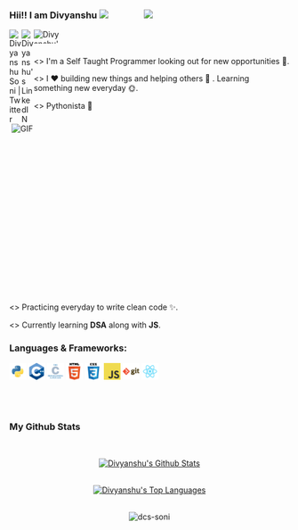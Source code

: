 ### Hii!! I am Divyanshu <img src="https://media.giphy.com/media/hvRJCLFzcasrR4ia7z/giphy.gif" width="25px"> &emsp; &emsp; &emsp; ![](https://visitor-badge.glitch.me/badge?page_id=dcs-soni.dcs-soni)
<a href="https://twitter.com/divyanshu_soni_">
  <img align="left" alt="Divyanshu Soni | Twitter" width="22px" src="https://raw.githubusercontent.com/peterthehan/peterthehan/master/assets/twitter.svg" />
</a>
<a href="https://www.linkedin.com/in/divyanshu--soni/">
  <img align="left" alt="Divyanshu's LinkedIN" width="22px" src="https://raw.githubusercontent.com/peterthehan/peterthehan/master/assets/linkedin.svg" />
</a>

<a href="https://mail.google.com/mail/u/?authuser=divyanshusoni52@gmail.com">
  <img align="left" alt="Divyanshu's Instagram" width="50px" height="25px" src="https://img.shields.io/badge/gmail-%23E4405F.svg?&style=for-the-badge&logo=gmail&logoColor=white" />
</a>
<br>
<br>

<>   I'm a Self Taught Programmer looking out for new opportunities 🗻.

  <img align="right" alt="GIF" src="https://media.giphy.com/media/USV0ym3bVWQJJmNu3N/giphy.gif?raw=true" width="500" height="320" />
     
<>   I ❤️ building new things and helping others 🤝 . Learning something new everyday 🌞.

<>   Pythonista 🐍

<>   Practicing everyday to write clean code ✨.

<>   Currently learning **DSA** along with **JS**.


### Languages & Frameworks:

<code><img height="30" alt="Python" src="https://raw.githubusercontent.com/github/explore/80688e429a7d4ef2fca1e82350fe8e3517d3494d/topics/python/python.png"></code>
<code><img height="30" alt="C++" src="https://raw.githubusercontent.com/github/explore/80688e429a7d4ef2fca1e82350fe8e3517d3494d/topics/cpp/cpp.png"></code>
<code><img height="30" alt="C" src="https://raw.githubusercontent.com/github/explore/80688e429a7d4ef2fca1e82350fe8e3517d3494d/topics/c/c.png"></code>
<code><img height="30" alt="HTML5" width="30px" src="https://raw.githubusercontent.com/github/explore/80688e429a7d4ef2fca1e82350fe8e3517d3494d/topics/html/html.png" /></code>
<code><img height="30" alt="CSS3" width="30px" src="https://raw.githubusercontent.com/github/explore/80688e429a7d4ef2fca1e82350fe8e3517d3494d/topics/css/css.png" /></code>
<code><img height="30" alt="JavaScript" width="30px" src="https://raw.githubusercontent.com/github/explore/80688e429a7d4ef2fca1e82350fe8e3517d3494d/topics/javascript/javascript.png" /></code>
<code><img height="30" alt="Git" width="30px" src="https://raw.githubusercontent.com/github/explore/80688e429a7d4ef2fca1e82350fe8e3517d3494d/topics/git/git.png" /></code>
<code><img height="30" alt="React" width="30px" src="https://raw.githubusercontent.com/github/explore/80688e429a7d4ef2fca1e82350fe8e3517d3494d/topics/react/react.png" /></code>

<br/>
<br/>

### My Github Stats

<br/>
<a href="#stats">
<p align="center"><img alt="Divyanshu's Github Stats" src="https://github-readme-stats.vercel.app/api?username=dcs-soni&icons=true&theme=gotham" alt="Divyanshu soni" /></a>
</br>
</br>

<a href="#stats">
<p align="center"><img alt="Divyanshu's Top Languages" src = "https://gh-readme-stats.krish-the-dev.vercel.app/api/top-langs/?username=dcs-soni&&theme=gotham" />
</a>
</br>
</br>

<p align="center"><img src="https://github-readme-streak-stats.herokuapp.com/?user=dcs-soni&theme=gotham" alt="dcs-soni" /></p>
</br>
</br>



